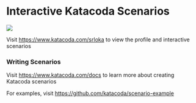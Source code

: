 # Interactive Katacoda Scenarios

[![](http://shields.katacoda.com/katacoda/srloka/count.svg)](https://www.katacoda.com/srloka "Get your profile on Katacoda.com")

Visit https://www.katacoda.com/srloka to view the profile and interactive scenarios

### Writing Scenarios
Visit https://www.katacoda.com/docs to learn more about creating Katacoda scenarios

For examples, visit https://github.com/katacoda/scenario-example
